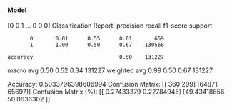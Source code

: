 #### Model
[0 0 1 ... 0 0 0]
Classification Report:
              precision    recall  f1-score   support

           0       0.01      0.55      0.01       659
           1       1.00      0.50      0.67    130568

    accuracy                           0.50    131227
   macro avg       0.50      0.52      0.34    131227
weighted avg       0.99      0.50      0.67    131227

Accuracy: 0.5033796398606994
Confusion Matrix:
[[  360   299]
 [64871 65697]]
Confusion Matrix (%):
[[ 0.27433379  0.22784945]
 [49.43418656 50.0636302 ]]
